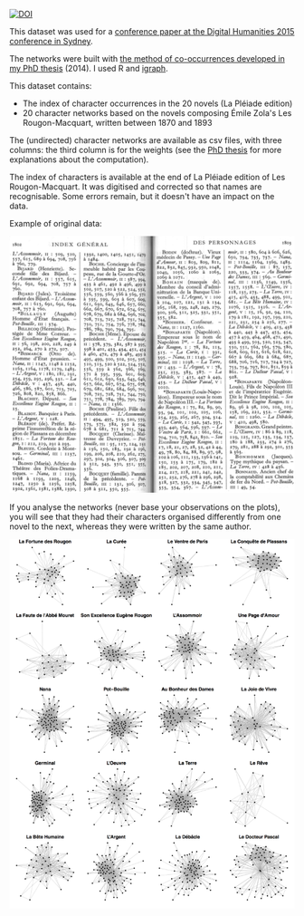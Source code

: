 [![DOI](https://zenodo.org/badge/DOI/10.5281/zenodo.12675627.svg)](https://doi.org/10.5281/zenodo.12675627)

This dataset was used for a [conference paper at the Digital Humanities 2015 conference in Sydney](https://serval.unil.ch/fr/notice/serval:BIB_E4427AF55A80).

The networks were built with [the method of co-occurrences developed in my PhD thesis](../../../phd_thesis) (2014). I used R and [igraph](../../../../igraph/rigraph/).

This dataset contains:

* The index of character occurrences in the 20 novels (La Pléiade edition)
* 20 character networks based on the novels composing Émile Zola's Les Rougon-Macquart, written between 1870 and 1893

The (undirected) character networks are available as csv files, with three columns: the third column is for the weights (see the [PhD thesis](https://serval.unil.ch/fr/notice/serval:BIB_663137B68131) for more explanations about the computation).

The index of characters is available at the end of La Pléiade edition of Les Rougon-Macquart. It was digitised and corrected so that names are recognisable. Some errors remain, but it doesn't have an impact on the data.

Example of original data:

![](indexzola.png)

If you analyse the networks (never base your observations on the plots), you will see that they had their characters organised differently from one novel to the next, whereas they were written by the same author.

![](figure1.png)
